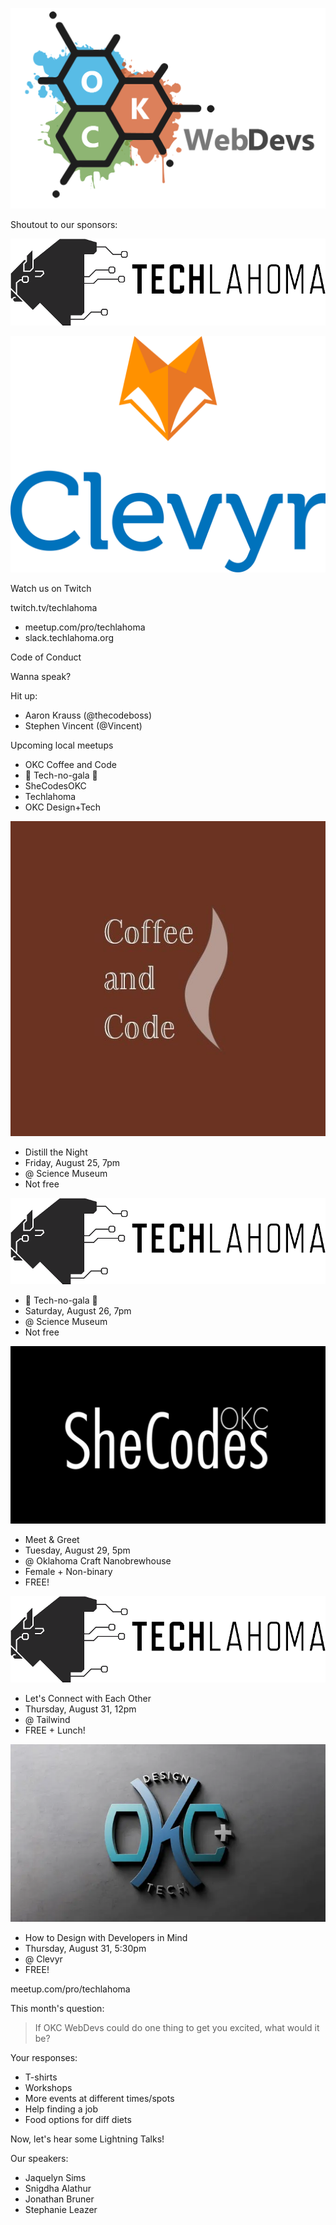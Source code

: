 ![OKC WebDevs](https://github.com/alkrauss48/talks/blob/master/announcements/images/okc-webdevs.png?raw=true)

Shoutout to our sponsors:

![Techlahoma](https://github.com/alkrauss48/talks/blob/master/announcements/images/techlahoma.png?raw=true)

![Clevyr](https://github.com/alkrauss48/talks/blob/master/announcements/images/clevyr.png?raw=true)

Watch us on Twitch

twitch.tv/techlahoma

* meetup.com/pro/techlahoma
* slack.techlahoma.org

Code of Conduct

Wanna speak?

Hit up:
* Aaron Krauss (@thecodeboss)
* Stephen Vincent (@Vincent)

Upcoming local meetups

* OKC Coffee and Code
* 🎉 Tech-no-gala 🎉
* SheCodesOKC
* Techlahoma
* OKC Design+Tech

![OKC Coffee and Code](https://github.com/alkrauss48/talks/blob/master/announcements/images/okc-coffee-and-code.jpeg?raw=true)

* Distill the Night
* Friday, August 25, 7pm
* @ Science Museum
* Not free

![Techlahoma](https://github.com/alkrauss48/talks/blob/master/announcements/images/techlahoma.png?raw=true)

* 🎉 Tech-no-gala 🎉
* Saturday, August 26, 7pm
* @ Science Museum
* Not free

![SheCodesOKC](https://github.com/alkrauss48/talks/blob/master/announcements/images/shecodesokc.jpeg?raw=true)

* Meet & Greet
* Tuesday, August 29, 5pm
* @ Oklahoma Craft Nanobrewhouse
* Female + Non-binary
* FREE!

![Techlahoma](https://github.com/alkrauss48/talks/blob/master/announcements/images/techlahoma.png?raw=true)

* Let's Connect with Each Other
* Thursday, August 31, 12pm
* @ Tailwind
* FREE + Lunch!

![OKC Design+Tech](https://raw.githubusercontent.com/alkrauss48/talks/master/announcements/images/okcdesigntech.webp)

* How to Design with Developers in Mind
* Thursday, August 31, 5:30pm
* @ Clevyr
* FREE!

meetup.com/pro/techlahoma

This month's question:

> If OKC WebDevs could do one thing to get you excited,
> what would it be?

Your responses:

* T-shirts
* Workshops
* More events at different times/spots
* Help finding a job
* Food options for diff diets

Now, let's hear some Lightning Talks!

Our speakers:

* Jaquelyn Sims
* Snigdha Alathur
* Jonathan Bruner
* Stephanie Leazer
